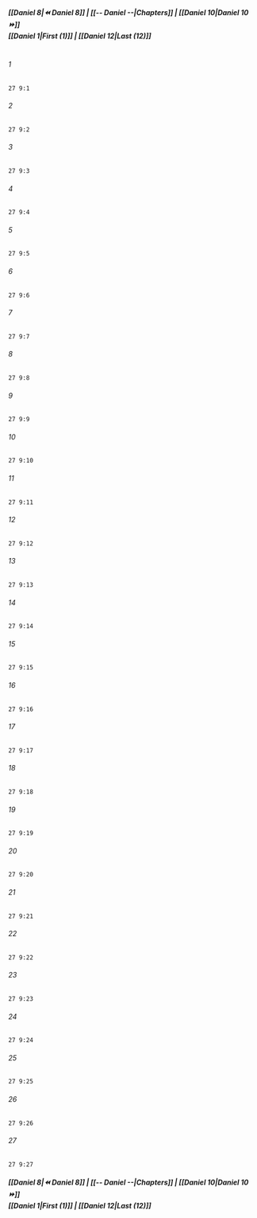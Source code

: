 
##### **[[Daniel 8|⏪ Daniel 8]] | [[-- Daniel --|Chapters]] | [[Daniel 10|Daniel 10 ⏩]]**<br>**[[Daniel 1|First (1)]] | [[Daniel 12|Last (12)]]**<br><br>

###### 1
``` verse
27 9:1
```
###### 2
``` verse
27 9:2
```
###### 3
``` verse
27 9:3
```
###### 4
``` verse
27 9:4
```
###### 5
``` verse
27 9:5
```
###### 6
``` verse
27 9:6
```
###### 7
``` verse
27 9:7
```
###### 8
``` verse
27 9:8
```
###### 9
``` verse
27 9:9
```
###### 10
``` verse
27 9:10
```
###### 11
``` verse
27 9:11
```
###### 12
``` verse
27 9:12
```
###### 13
``` verse
27 9:13
```
###### 14
``` verse
27 9:14
```
###### 15
``` verse
27 9:15
```
###### 16
``` verse
27 9:16
```
###### 17
``` verse
27 9:17
```
###### 18
``` verse
27 9:18
```
###### 19
``` verse
27 9:19
```
###### 20
``` verse
27 9:20
```
###### 21
``` verse
27 9:21
```
###### 22
``` verse
27 9:22
```
###### 23
``` verse
27 9:23
```
###### 24
``` verse
27 9:24
```
###### 25
``` verse
27 9:25
```
###### 26
``` verse
27 9:26
```
###### 27
``` verse
27 9:27
```

##### **[[Daniel 8|⏪ Daniel 8]] | [[-- Daniel --|Chapters]] | [[Daniel 10|Daniel 10 ⏩]]**<br>**[[Daniel 1|First (1)]] | [[Daniel 12|Last (12)]]**

